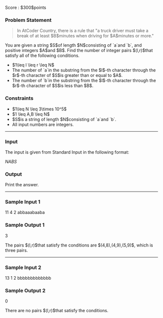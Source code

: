 
<div>

<span>

<span>

<p>
Score : $300$points
</p>

<div>

<section>

### **Problem Statement**

<blockquote>

<p>
In AtCoder Country, there is a rule that "a truck driver must take a break of at least $B$minutes when driving for $A$minutes or more."
</p>

</blockquote>

<p>
You are given a string $S$of length $N$consisting of `a`and `b`, and positive integers $A$and $B$. Find the number of integer pairs $(l,r)$that satisfy all of the following conditions.
</p>

<ul>

<li>
$1\leq l \leq r \leq N$
</li>

<li>
The number of `a`in the substring from the $l$-th character through the $r$-th character of $S$is greater than or equal to $A$.
</li>

<li>
The number of `b`in the substring from the $l$-th character through the $r$-th character of $S$is less than $B$.
</li>

</ul>

</section>

</div>

<div>

<section>

### **Constraints**

<ul>

<li>
$1\leq N \leq 3\times 10^5$
</li>

<li>
$1 \leq A,B \leq N$
</li>

<li>
$S$is a string of length $N$consisting of `a`and `b`.
</li>

<li>
All input numbers are integers.
</li>

</ul>

</section>

</div>

---

<div>

<div>

<section>

### **Input**

<p>
The input is given from Standard Input in the following format:
</p>

<div>

$N$$A$$B$$S$
</div>

</section>

</div>

<div>

<section>

### **Output**

<p>
Print the answer.
</p>

</section>

</div>

</div>

---

<div>

<section>

### **Sample Input 1**

<div>

11 4 2
abbaaabaaba

</div>

</section>

</div>

<div>

<section>

### **Sample Output 1**

<div>

3

</div>

<p>
The pairs $(l,r)$that satisfy the conditions are $(4,8),(4,9),(5,9)$, which is three pairs.
</p>

</section>

</div>

---

<div>

<section>

### **Sample Input 2**

<div>

13 1 2
bbbbbbbbbbbbb

</div>

</section>

</div>

<div>

<section>

### **Sample Output 2**

<div>

0

</div>

<p>
There are no pairs $(l,r)$that satisfy the conditions.
</p>

</section>

</div>

</span>

</span>

</div>
